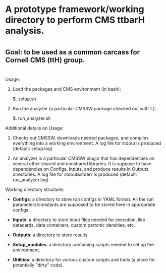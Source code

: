 #
# A prototype framework/working directory to perform CMS ttbarH analysis.
#
## Goal: to be used as a common carcass for Cornell CMS (ttH) group.
#


Usage:

1. Load the packages and CMS environment (in bash):

	$. setup.sh

2. Run the analyzer (a particular CMSSW package checked out with 1.):

	$. run_analyzer.sh


Additional details on Usage:
1. Checks out CMSSW, downloads needed packages, and compiles everything
into a working environment. A log file for stdout is produced (default:
setup.log).

2. An analyzer is a particular CMSSW plugin that has dependencies on
several other shared and nonshared libraries. It is suppose to have
dependencies on Configs, Inputs, and produce results in Outputs directories.
A log file for stdout&stderr is produced (default: run_analyzer.log).


Working directory structure:
* **Configs**: a directory to store run configs in YAML format. All the run
parameters/constants are supposed to be stored here in appropriate configs.

* **Inputs**: a directory to store input files needed for execution, like datacards,
data containers, custom partonic densities, etc.

* **Outputs**: a directory to store results.

* **Setup_modules**: a directory containing scripts needed to set up the
environment.

* **Utilities**: a directory for various custom scripts and tools (a place for
potentially "dirty" code).